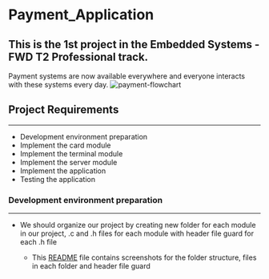 # Payment_Application
This is the 1st project in the Embedded Systems - FWD T2 Professional track.
---
Payment systems are now available everywhere and everyone interacts with these systems every day.
![payment-flowchart](https://user-images.githubusercontent.com/87614712/186474556-7efa05a9-1053-4070-8a02-de586c1c6826.jpeg)
## Project Requirements
---
- Development environment preparation
- Implement the card module
- Implement the terminal module
- Implement the server module
- Implement the application
- Testing the application
### Development environment preparation
---
- We should organize our project by creating new folder for each module in our project, .c and .h files for each module with header file guard for each .h file

  - This [README](https://github.com/AliTaima/Payment_Application/blob/main/Development_environment_preparation/README.md) file contains screenshots for the folder structure, files in each folder and header file guard




